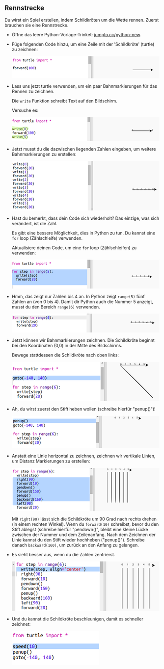 ## Rennstrecke

Du wirst ein Spiel erstellen, indem Schildkröten um die Wette rennen. Zuerst brauchen sie eine Rennstrecke.

+ Öffne das leere Python-Vorlage-Trinket: <a href="http://jumpto.cc/python-new" target="_blank">jumpto.cc/python-new</a>.

+ Füge folgenden Code hinzu, um eine Zeile mit der 'Schildkröte' (turtle) zu zeichnen:
    
    ![Screenshot](images/race-forward.png)

+ Lass uns jetzt turtle verwenden, um ein paar Bahnmarkierungen für das Rennen zu zeichnen.
    
    Die `write` Funktion schreibt Text auf den Bildschirm.
    
    Versuche es:
    
    ![Screenshot](images/race-markings1.png)

+ Jetzt musst du die dazwischen liegenden Zahlen eingeben, um weitere Bahnmarkierungen zu erstellen:
    
    ![Screenshot](images/race-markings2.png)

+ Hast du bemerkt, dass dein Code sich wiederholt? Das einzige, was sich verändert, ist die Zahl.
    
    Es gibt eine bessere Möglichkeit, dies in Python zu tun. Du kannst eine `for` loop (Zählschleife) verwenden.
    
    Aktualisiere deinen Code, um eine `for` loop (Zählschleifen) zu verwenden:
    
    ![Screenshot](images/race-for.png)

+ Hmm, das zeigt nur Zahlen bis 4 an. In Python zeigt `range(5)` fünf Zahlen an (von 0 bis 4). Damit dir Python auch die Nummer 5 anzeigt, musst du den Bereich `range(6)` verwenden.
    
    ![Screenshot](images/race-range.png)

+ Jetzt können wir Bahnmarkierungen zeichnen. Die Schildkröte beginnt bei den Koordinaten (0,0) in der Mitte des Bildschirms.
    
    Bewege stattdessen die Schildkröte nach oben links:
    
    ![Screenshot](images/race-goto.png)

+ Ah, du wirst zuerst den Stift heben wollen (schreibe hierfür "penup()")!
    
    ![Screenshot](images/race-penup.png)

+ Anstatt eine Linie horizontal zu zeichnen, zeichnen wir vertikale Linien, um Distanz Markierungen zu erstellen:
    
    ![Screenshot](images/race-lines.png)
    
    Mit `right(90)` lässt sich die Schildkröte um 90 Grad nach rechts drehen (in einem rechten Winkel). Wenn du `forward(10)` schreibst, bevor du den Stift ablegst (schreibe hierfür "pendown()", bleibt eine kleine Lücke zwischen der Nummer und dem Zeilenanfang. Nach dem Zeichnen der Linie kannst du den Stift wieder hochheben ("penup()"). Schreibe danach `backward(160)`, um zurück an den Anfang zu gelangen.

+ Es sieht besser aus, wenn du die Zahlen zentrierst. 
    
    ![Screenshot](images/race-center.png)

+ Und du kannst die Schildkröte beschleunigen, damit es schneller zeichnet:
    
    ![Screenshot](images/race-speed.png)